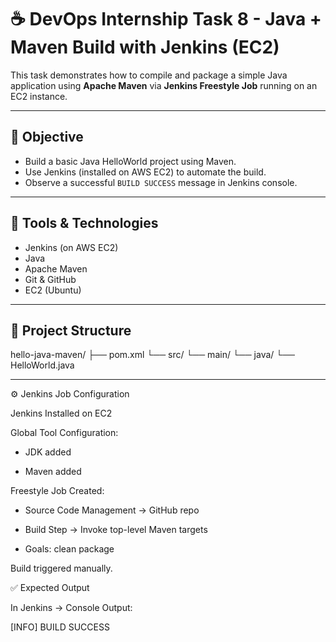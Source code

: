 # ☕ DevOps Internship Task 8 - Java + Maven Build with Jenkins (EC2)

This task demonstrates how to compile and package a simple Java application using **Apache Maven** via **Jenkins Freestyle Job** running on an EC2 instance.

---

## 📌 Objective

- Build a basic Java HelloWorld project using Maven.
- Use Jenkins (installed on AWS EC2) to automate the build.
- Observe a successful `BUILD SUCCESS` message in Jenkins console.

---

## 🧰 Tools & Technologies

- Jenkins (on AWS EC2)
- Java 
- Apache Maven
- Git & GitHub
- EC2 (Ubuntu)

---

## 📁 Project Structure

hello-java-maven/
├── pom.xml
└── src/
    └── main/
        └── java/
            └── HelloWorld.java

---

⚙️ Jenkins Job Configuration

Jenkins Installed on EC2

Global Tool Configuration:

- JDK added

- Maven added

Freestyle Job Created:

- Source Code Management → GitHub repo

- Build Step → Invoke top-level Maven targets

- Goals: clean package

Build triggered manually.

✅ Expected Output

In Jenkins → Console Output:

[INFO] BUILD SUCCESS